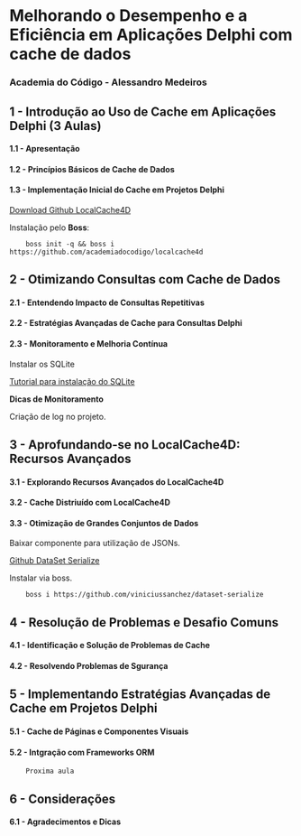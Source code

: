# Melhorando o Desempenho e a Eficiência em Aplicações Delphi com cache de dados
### **Academia do Código - Alessandro Medeiros**

## 1 - Introdução ao Uso de Cache em Aplicações Delphi (3 Aulas)

#### 1.1 - Apresentação

#### 1.2 - Princípios Básicos de Cache de Dados

#### 1.3 - Implementação Inicial do Cache em Projetos Delphi

[Download Github LocalCache4D](https://github.com/academiadocodigo/localcache4d)


Instalação pelo **Boss**:

        boss init -q && boss i https://github.com/academiadocodigo/localcache4d

## 2 - Otimizando Consultas com Cache de Dados

#### 2.1 - Entendendo Impacto de Consultas Repetitivas

#### 2.2 - Estratégias Avançadas de Cache para Consultas Delphi

#### 2.3 - Monitoramento e Melhoria Contínua

Instalar os SQLite 

[Tutorial para instalação do SQLite](https://github.com/danilocalixto77/SQLiteTutorial)

**Dicas de Monitoramento**

Criação de log no projeto.

## 3 - Aprofundando-se no LocalCache4D: Recursos Avançados

#### 3.1 - Explorando Recursos Avançados do LocalCache4D


#### 3.2 - Cache Distriuído com LocalCache4D

#### 3.3 - Otimização de Grandes Conjuntos de Dados

Baixar componente para utilização de JSONs.

[Github DataSet Serialize](https://github.com/viniciussanchez/dataset-serialize)

Instalar via boss.

        boss i https://github.com/viniciussanchez/dataset-serialize


## 4 - Resolução de Problemas e Desafio Comuns

#### 4.1 - Identificação e Solução de Problemas de Cache

#### 4.2 - Resolvendo Problemas de Sgurança

## 5 - Implementando Estratégias Avançadas de Cache em Projetos Delphi

#### 5.1 - Cache de Páginas e Componentes Visuais

#### 5.2 - Intgração com Frameworks ORM

        Proxima aula



## 6 - Considerações

#### 6.1 - Agradecimentos e Dicas